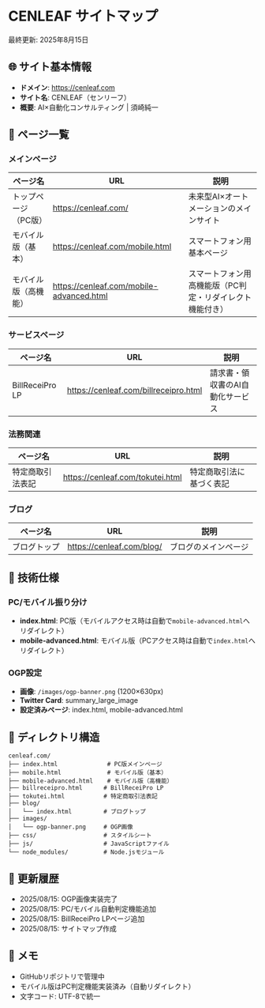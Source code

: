 # CENLEAF サイトマップ

最終更新: 2025年8月15日

## 🌐 サイト基本情報
- **ドメイン**: https://cenleaf.com
- **サイト名**: CENLEAF（センリーフ）
- **概要**: AI×自動化コンサルティング | 須崎純一

## 📄 ページ一覧

### メインページ
| ページ名 | URL | 説明 |
|---------|-----|------|
| トップページ（PC版） | https://cenleaf.com/ | 未来型AI×オートメーションのメインサイト |
| モバイル版（基本） | https://cenleaf.com/mobile.html | スマートフォン用基本ページ |
| モバイル版（高機能） | https://cenleaf.com/mobile-advanced.html | スマートフォン用高機能版（PC判定・リダイレクト機能付き） |

### サービスページ
| ページ名 | URL | 説明 |
|---------|-----|------|
| BillReceiPro LP | https://cenleaf.com/billreceipro.html | 請求書・領収書のAI自動化サービス |

### 法務関連
| ページ名 | URL | 説明 |
|---------|-----|------|
| 特定商取引法表記 | https://cenleaf.com/tokutei.html | 特定商取引法に基づく表記 |

### ブログ
| ページ名 | URL | 説明 |
|---------|-----|------|
| ブログトップ | https://cenleaf.com/blog/ | ブログのメインページ |

## 🔧 技術仕様

### PC/モバイル振り分け
- **index.html**: PC版（モバイルアクセス時は自動で`mobile-advanced.html`へリダイレクト）
- **mobile-advanced.html**: モバイル版（PCアクセス時は自動で`index.html`へリダイレクト）

### OGP設定
- **画像**: `/images/ogp-banner.png` (1200×630px)
- **Twitter Card**: summary_large_image
- **設定済みページ**: index.html, mobile-advanced.html

## 📁 ディレクトリ構造
```
cenleaf.com/
├── index.html              # PC版メインページ
├── mobile.html             # モバイル版（基本）
├── mobile-advanced.html    # モバイル版（高機能）
├── billreceipro.html      # BillReceiPro LP
├── tokutei.html           # 特定商取引法表記
├── blog/
│   └── index.html         # ブログトップ
├── images/
│   └── ogp-banner.png     # OGP画像
├── css/                   # スタイルシート
├── js/                    # JavaScriptファイル
└── node_modules/          # Node.jsモジュール
```

## 🔄 更新履歴
- 2025/08/15: OGP画像実装完了
- 2025/08/15: PC/モバイル自動判定機能追加
- 2025/08/15: BillReceiPro LPページ追加
- 2025/08/15: サイトマップ作成

## 📝 メモ
- GitHubリポジトリで管理中
- モバイル版はPC判定機能実装済み（自動リダイレクト）
- 文字コード: UTF-8で統一